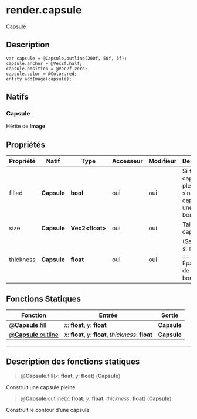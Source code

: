 # render.capsule

Capsule
## Description
```grimoire
var capsule = @Capsule.outline(200f, 50f, 5f);
capsule.anchor = @Vec2f.half;
capsule.position = @Vec2f.zero;
capsule.color = @Color.red;
entity.addImage(capsule);
```

## Natifs
### Capsule
Hérite de **Image**
## Propriétés
|Propriété|Natif|Type|Accesseur|Modifieur|Description|
|-|-|-|-|-|-|
|filled|**Capsule**|**bool**|oui|oui|Si `true`, la capsule est pleine, sinon la capsule est une bordure|
|size|**Capsule**|**Vec2\<float>**|oui|oui|Taille de la capsule|
|thickness|**Capsule**|**float**|oui|oui|(Seulement si `filled` == false) Épaisseur de la bordure|
## Fonctions Statiques
|Fonction|Entrée|Sortie|
|-|-|-|
|[@**Capsule**.fill](#static_0)|*x*: **float**, *y*: **float**|**Capsule**|
|[@**Capsule**.outline](#static_1)|*x*: **float**, *y*: **float**, *thickness*: **float**|**Capsule**|


***
## Description des fonctions statiques

<a id="static_0"></a>
> @**Capsule**.fill(*x*: **float**, *y*: **float**) (**Capsule**)

Construit une capsule pleine

<a id="static_1"></a>
> @**Capsule**.outline(*x*: **float**, *y*: **float**, *thickness*: **float**) (**Capsule**)

Construit le contour d’une capsule

